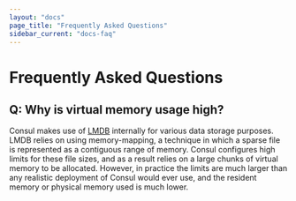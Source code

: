 ```yaml
---
layout: "docs"
page_title: "Frequently Asked Questions"
sidebar_current: "docs-faq"
---
```


# Frequently Asked Questions

## Q: Why is virtual memory usage high?

Consul makes use of [LMDB](http://symas.com/mdb/) internally for various data
storage purposes. LMDB relies on using memory-mapping, a technique in which
a sparse file is represented as a contiguous range of memory. Consul configures
high limits for these file sizes, and as a result relies on a large chunks of
virtual memory to be allocated. However, in practice the limits are much larger
than any realistic deployment of Consul would ever use, and the resident memory or
physical memory used is much lower.

